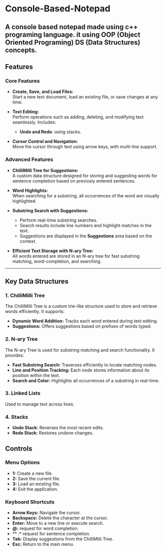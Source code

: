 # Console-Based-Notepad
A console based notepad made using c++ programing language. it using OOP (Object Oriented Programing) DS (Data Structures) concepts.
---

## Features

### **Core Features**
- **Create, Save, and Load Files:**  
  Start a new text document, load an existing file, or save changes at any time.

- **Text Editing:**  
  Perform operations such as adding, deleting, and modifying text seamlessly. Includes:
  - **Undo and Redo**: using stacks.

- **Cursor Control and Navigation:**  
  Move the cursor through text using arrow keys, with multi-line support.

### **Advanced Features**
- **ChilliMilli Tree for Suggestions:**  
  A custom data structure designed for storing and suggesting words for sentence completion based on previosly entered 
  sentences.

- **Word Highlights:**  
  When searching for a substring, all occurrences of the word are visually highlighted.

- **Substring Search with Suggestions:**  
  - Perform real-time substring searches.  
  - Search results include line numbers and highlight matches in the text.  
  - Suggestions are displayed in the **Suggestions** area based on the context.

- **Efficient Text Storage with N-ary Tree:**  
  All words entered are stored in an N-ary tree for fast substring matching, word-completion, and searching.

---

## Key Data Structures

### **1. ChilliMilli Tree**
The ChilliMilli Tree is a custom trie-like structure used to store and retrieve words efficiently. It supports:  
- **Dynamic Word Addition:** Tracks each word entered during text editing.  
- **Suggestions:** Offers suggestions based on prefixes of words typed.  

### **2. N-ary Tree**  
The N-ary Tree is used for substring matching and search functionality. It provides:  
- **Fast Substring Search:** Traverses efficiently to locate matching nodes.  
- **Line and Position Tracking:** Each node stores information about its position within the text.  
- **Search and Color:** Highlights all occurrences of a substring in real-time.
  
### **3. Linked Lists**  
Used to manage text across lines.

### **4. Stacks**  
- **Undo Stack:** Reverses the most recent edits.  
- **Redo Stack:** Restores undone changes.

## Controls

### **Menu Options**
- **1:** Create a new file.  
- **2:** Save the current file.  
- **3:** Load an existing file.  
- **4:** Exit the application.

### **Keyboard Shortcuts**
- **Arrow Keys:** Navigate the cursor.  
- **Backspace:** Delete the character at the cursor.  
- **Enter:** Move to a new line or execute search.
- **@:** request for word completion.
- ** *:** request for sentence completion.
- **Tab:** Display suggestions from the ChilliMilli Tree.  
- **Esc:** Return to the main menu.  
